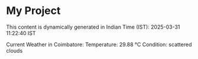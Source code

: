 # My Project

This content is dynamically generated in Indian Time (IST): 2025-03-31 11:22:40 IST


Current Weather in Coimbatore:
Temperature: 29.88 °C
Condition: scattered clouds
